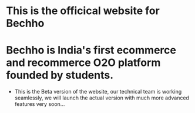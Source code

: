 # This is the officical website for Bechho

# Bechho is India's first ecommerce and recommerce O2O platform founded by students.

- This is the Beta version of the website, our technical team is working seamlessly, we will launch the actual version with much more advanced features very soon...
